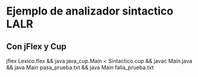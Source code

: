 
# Ejemplo de analizador sintactico LALR

## Con jFlex y Cup

jflex Lexico.flex && java java_cup.Main < Sintactico.cup && javac Main.java && java Main pasa_prueba.txt && java Main falla_prueba.txt
